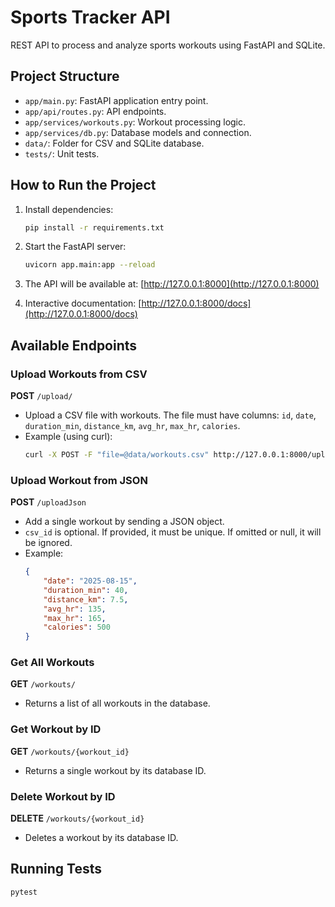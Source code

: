 
# Sports Tracker API

REST API to process and analyze sports workouts using FastAPI and SQLite.

## Project Structure

- `app/main.py`: FastAPI application entry point.
- `app/api/routes.py`: API endpoints.
- `app/services/workouts.py`: Workout processing logic.
- `app/services/db.py`: Database models and connection.
- `data/`: Folder for CSV and SQLite database.
- `tests/`: Unit tests.

## How to Run the Project

1. Install dependencies:
	 ```bash
	 pip install -r requirements.txt
	 ```

2. Start the FastAPI server:
	 ```bash
	 uvicorn app.main:app --reload
	 ```

3. The API will be available at: [http://127.0.0.1:8000](http://127.0.0.1:8000)

4. Interactive documentation: [http://127.0.0.1:8000/docs](http://127.0.0.1:8000/docs)

## Available Endpoints

### Upload Workouts from CSV
**POST** `/upload/`
- Upload a CSV file with workouts. The file must have columns: `id`, `date`, `duration_min`, `distance_km`, `avg_hr`, `max_hr`, `calories`.
- Example (using curl):
	```bash
	curl -X POST -F "file=@data/workouts.csv" http://127.0.0.1:8000/upload/
	```

### Upload Workout from JSON
**POST** `/uploadJson`
- Add a single workout by sending a JSON object.
- `csv_id` is optional. If provided, it must be unique. If omitted or null, it will be ignored.
- Example:
	```json
	{
		"date": "2025-08-15",
		"duration_min": 40,
		"distance_km": 7.5,
		"avg_hr": 135,
		"max_hr": 165,
		"calories": 500
	}
	```

### Get All Workouts
**GET** `/workouts/`
- Returns a list of all workouts in the database.

### Get Workout by ID
**GET** `/workouts/{workout_id}`
- Returns a single workout by its database ID.

### Delete Workout by ID
**DELETE** `/workouts/{workout_id}`
- Deletes a workout by its database ID.

## Running Tests

```bash
pytest
```
